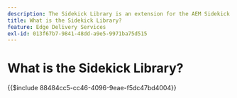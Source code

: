 ```yaml
---
description: The Sidekick Library is an extension for the AEM Sidekick that enables developers to create UI-driven tooling for content authors. It includes a built-in blocks plugin that can display a list of all blocks to authors in an intuitive manner, removing the need for authors to remember or search for every variation of a block. Developers can also write their own plugins for the sidekick library.
title: What is the Sidekick Library?
feature: Edge Delivery Services
exl-id: 013f67b7-9841-48dd-a9e5-9971ba75d515
---
```

# What is the Sidekick Library?

{{$include 88484cc5-cc46-4096-9eae-f5dc47bd4004}}
